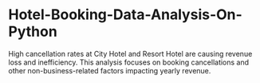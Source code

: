 # Hotel-Booking-Data-Analysis-On-Python
High cancellation rates at City Hotel and Resort Hotel are causing revenue loss and inefficiency. This analysis focuses on booking cancellations and other non-business-related factors impacting yearly revenue.
